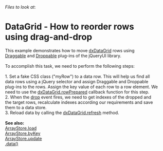 <!-- default file list -->
*Files to look at*:

<!-- default file list end -->
# DataGrid  - How to reorder rows using drag-and-drop


This example demonstrates how to move <a href="http://js.devexpress.com/Documentation/ApiReference/UI_Widgets/dxDataGrid/?version=14_1">dxDataGrid</a> rows using <a href="http://jqueryui.com/draggable/">Draggable</a> and <a href="http://jqueryui.com/droppable/">Droppable</a> plug-ins of the jQueryUI library. <br><br>To accomplish this task, we need to perform the following steps:<br><br>1. Set a fake CSS class ("myRow") to a data row. This will help us find all data rows using a jQuery selector and assign Draggable and Droppable plug-ins to the rows. Assign the key value of each row to a row element. We need to use the <a href="http://js.devexpress.com/Documentation/ApiReference/UI_Widgets/dxDataGrid/Configuration/?version=14_1#rowPrepared">dxDataGrid.rowPrepared</a> callback function for this step.<br>2. When the <a href="http://api.jqueryui.com/droppable/#event-drop">drop</a> event fires, we need to get indexes of the dropped and the target rows, recalculate indexes according our requirements and save them to a data store.<br>3. Reload data by calling the <a href="http://js.devexpress.com/Documentation/ApiReference/UI_Widgets/dxDataGrid/Methods/?version=14_1#refresh">dxDataGrid.refresh</a> method.<br><br><strong>See also:</strong><br><a href="http://js.devexpress.com/Documentation/ApiReference/Data_Library/ArrayStore/Methods/?version=14_1#loadoptions">ArrayStore.load</a> <br><a href="http://js.devexpress.com/Documentation/ApiReference/Data_Library/ArrayStore/Methods/?version=14_1#byKeykey_extraOptions">ArrayStore.byKey</a> <br><a href="http://js.devexpress.com/Documentation/ApiReference/Data_Library/ArrayStore/Methods/?version=14_1#updatekey_values">ArrayStore.update</a> <br><a href="http://api.jquery.com/data/">.data()</a>

<br/>


